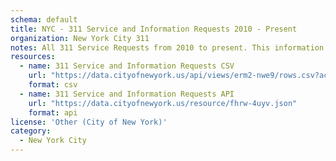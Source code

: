 ```yaml
---
schema: default
title: NYC - 311 Service and Information Requests 2010 - Present
organization: New York City 311
notes: All 311 Service Requests from 2010 to present. This information is automatically updated daily.
resources:
  - name: 311 Service and Information Requests CSV
    url: "https://data.cityofnewyork.us/api/views/erm2-nwe9/rows.csv?accessType=DOWNLOAD&bom=true&format=true"
    format: csv
  - name: 311 Service and Information Requests API
    url: "https://data.cityofnewyork.us/resource/fhrw-4uyv.json"
    format: api
license: 'Other (City of New York)'
category:
  - New York City
---
```

